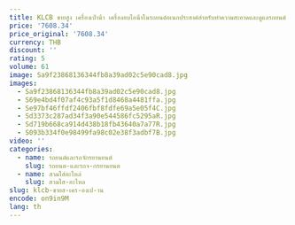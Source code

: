 ```yaml
---
title: KLCB ขายสูง เครื่องเป่าน้ํา เครื่องอบไอน้ําในรถยนต์อเนกประสงค์สําหรับทําความสะอาดและดูแลรถยนต์
price: '7608.34'
price_original: '7608.34'
currency: THB
discount: ''
rating: 5
volume: 61
image: Sa9f23868136344fb8a39ad02c5e90cad8.jpg
images:
  - Sa9f23868136344fb8a39ad02c5e90cad8.jpg
  - S69e4bd4f07af4c93a5f1d8468a4481ffa.jpg
  - Se97bf46ffdf2406fbf8fdfe69a5e05f4C.jpg
  - Sd3373c287ad34f3a90e544586fc5295aR.jpg
  - Sd719b668ca914d438b18fb43640a7a77R.jpg
  - S093b334f0e98499fa98c02e38f3adbf7B.jpg
video: ''
categories:
  - name: รถยนต์และรถจักรยานยนต์
    slug: รถยนต-และรถจ-กรยานยนต
  - name: สวมใส่อะไหล่
    slug: สวมใส-อะไหล
slug: klcb-ขายส-เคร-องเป-าน
encode: on9in9M
lang: th
---
```

  